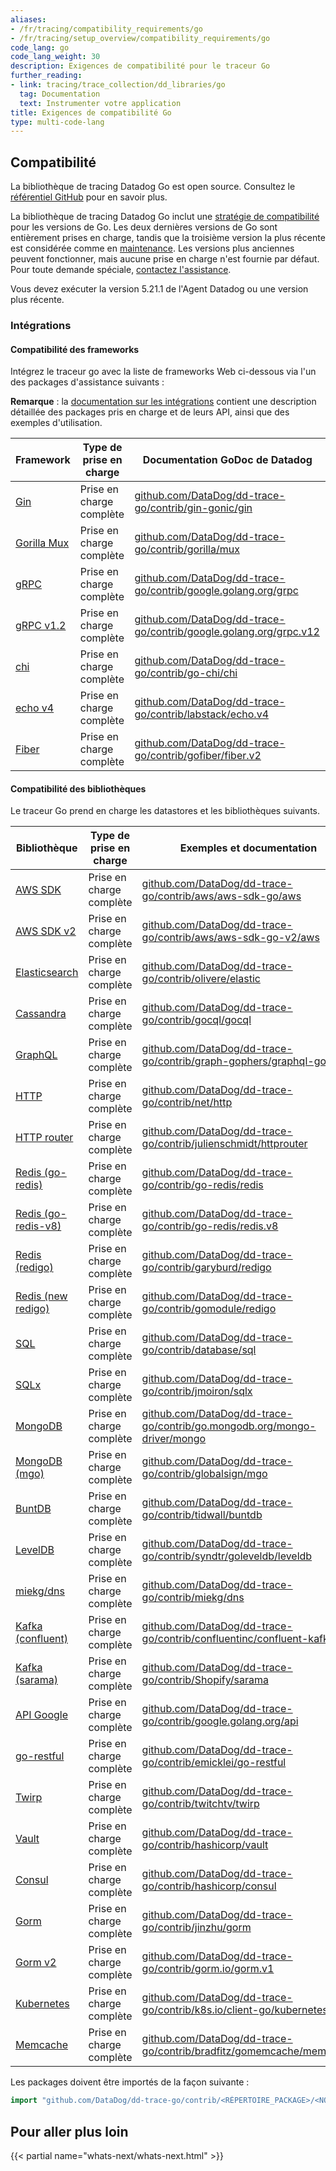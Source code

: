 ```yaml
---
aliases:
- /fr/tracing/compatibility_requirements/go
- /fr/tracing/setup_overview/compatibility_requirements/go
code_lang: go
code_lang_weight: 30
description: Exigences de compatibilité pour le traceur Go
further_reading:
- link: tracing/trace_collection/dd_libraries/go
  tag: Documentation
  text: Instrumenter votre application
title: Exigences de compatibilité Go
type: multi-code-lang
---
```


## Compatibilité

La bibliothèque de tracing Datadog Go est open source. Consultez le [référentiel GitHub][1] pour en savoir plus.

La bibliothèque de tracing Datadog Go inclut une [stratégie de compatibilité][2] pour les versions de Go. Les deux dernières versions de Go sont entièrement prises en charge, tandis que la troisième version la plus récente est considérée comme en [maintenance][3]. Les versions plus anciennes peuvent fonctionner, mais aucune prise en charge n'est fournie par défaut. Pour toute demande spéciale, [contactez l'assistance][4].

Vous devez exécuter la version 5.21.1 de l'Agent Datadog ou une version plus récente.

### Intégrations

#### Compatibilité des frameworks

Intégrez le traceur go avec la liste de frameworks Web ci-dessous via l'un des packages d'assistance suivants :

**Remarque** : la [documentation sur les intégrations][5] contient une description détaillée des packages pris en charge et de leurs API, ainsi que des exemples d'utilisation.

| Framework         | Type de prise en charge    | Documentation GoDoc de Datadog                                              |
|-------------------|-----------------|--------------------------------------------------------------------------|
| [Gin][6]          | Prise en charge complète | [github.com/DataDog/dd-trace-go/contrib/gin-gonic/gin][7]               |/v2
| [Gorilla Mux][8] | Prise en charge complète | [github.com/DataDog/dd-trace-go/contrib/gorilla/mux][9]                |/v2
| [gRPC][10]        | Prise en charge complète | [github.com/DataDog/dd-trace-go/contrib/google.golang.org/grpc][11]     |/v2
| [gRPC v1.2][10]   | Prise en charge complète | [github.com/DataDog/dd-trace-go/contrib/google.golang.org/grpc.v12][12] |/v2
| [chi][13]         | Prise en charge complète | [github.com/DataDog/dd-trace-go/contrib/go-chi/chi][14] |/v2
| [echo v4][15]     | Prise en charge complète | [github.com/DataDog/dd-trace-go/contrib/labstack/echo.v4][16]           |/v2
| [Fiber][18]     | Prise en charge complète | [github.com/DataDog/dd-trace-go/contrib/gofiber/fiber.v2][19]              |/v2

#### Compatibilité des bibliothèques

Le traceur Go prend en charge les datastores et les bibliothèques suivants.

| Bibliothèque                 | Type de prise en charge    | Exemples et documentation                                                      |
|-------------------------|-----------------|---------------------------------------------------------------------------------|
| [AWS SDK][20]           | Prise en charge complète | [github.com/DataDog/dd-trace-go/contrib/aws/aws-sdk-go/aws][21]                |/v2
| [AWS SDK v2][75]        | Prise en charge complète | [github.com/DataDog/dd-trace-go/contrib/aws/aws-sdk-go-v2/aws][76]                |/v2
| [Elasticsearch][22]     | Prise en charge complète | [github.com/DataDog/dd-trace-go/contrib/olivere/elastic][23]                   |/v2
| [Cassandra][24]         | Prise en charge complète | [github.com/DataDog/dd-trace-go/contrib/gocql/gocql][25]                       |/v2
| [GraphQL][26]           | Prise en charge complète | [github.com/DataDog/dd-trace-go/contrib/graph-gophers/graphql-go][27]          |/v2
| [HTTP][28]              | Prise en charge complète | [github.com/DataDog/dd-trace-go/contrib/net/http][29]                          |/v2
| [HTTP router][30]       | Prise en charge complète | [github.com/DataDog/dd-trace-go/contrib/julienschmidt/httprouter][31]          |/v2
| [Redis (go-redis)][32]  | Prise en charge complète | [github.com/DataDog/dd-trace-go/contrib/go-redis/redis][33]                    |/v2
| [Redis (go-redis-v8)][34]| Prise en charge complète | [github.com/DataDog/dd-trace-go/contrib/go-redis/redis.v8][35]                |/v2
| [Redis (redigo)][36]    | Prise en charge complète | [github.com/DataDog/dd-trace-go/contrib/garyburd/redigo][37]                   |/v2
| [Redis (new redigo)][38]| Prise en charge complète | [github.com/DataDog/dd-trace-go/contrib/gomodule/redigo][39]                   |/v2
| [SQL][40]               | Prise en charge complète | [github.com/DataDog/dd-trace-go/contrib/database/sql][41]                      |/v2
| [SQLx][42]              | Prise en charge complète | [github.com/DataDog/dd-trace-go/contrib/jmoiron/sqlx][43]                      |/v2
| [MongoDB][44]           | Prise en charge complète | [github.com/DataDog/dd-trace-go/contrib/go.mongodb.org/mongo-driver/mongo][45] |/v2
| [MongoDB (mgo)][73]      | Prise en charge complète | [github.com/DataDog/dd-trace-go/contrib/globalsign/mgo][46]                    |/v2
| [BuntDB][47]            | Prise en charge complète | [github.com/DataDog/dd-trace-go/contrib/tidwall/buntdb][48]                    |/v2
| [LevelDB][49]           | Prise en charge complète | [github.com/DataDog/dd-trace-go/contrib/syndtr/goleveldb/leveldb][50]          |/v2
| [miekg/dns][51]         | Prise en charge complète | [github.com/DataDog/dd-trace-go/contrib/miekg/dns][52]                         |/v2
| [Kafka (confluent)][53] | Prise en charge complète | [github.com/DataDog/dd-trace-go/contrib/confluentinc/confluent-kafka-go][54]   |/v2
| [Kafka (sarama)][55]    | Prise en charge complète | [github.com/DataDog/dd-trace-go/contrib/Shopify/sarama][56]                    |/v2
| [API Google][57]        | Prise en charge complète | [github.com/DataDog/dd-trace-go/contrib/google.golang.org/api][58]             |/v2
| [go-restful][59]        | Prise en charge complète | [github.com/DataDog/dd-trace-go/contrib/emicklei/go-restful][60]               |/v2
| [Twirp][61]             | Prise en charge complète | [github.com/DataDog/dd-trace-go/contrib/twitchtv/twirp][62]                    |/v2
| [Vault][63]             | Prise en charge complète | [github.com/DataDog/dd-trace-go/contrib/hashicorp/vault][64]                   |/v2
| [Consul][65]            | Prise en charge complète | [github.com/DataDog/dd-trace-go/contrib/hashicorp/consul][66]                  |/v2
| [Gorm][67]              | Prise en charge complète | [github.com/DataDog/dd-trace-go/contrib/jinzhu/gorm][68]                       |/v2
| [Gorm v2][69]           | Prise en charge complète | [github.com/DataDog/dd-trace-go/contrib/gorm.io/gorm.v1][70]                   |/v2
| [Kubernetes][71]        | Prise en charge complète | [github.com/DataDog/dd-trace-go/contrib/k8s.io/client-go/kubernetes][72]       |/v2
| [Memcache][73]          | Prise en charge complète | [github.com/DataDog/dd-trace-go/contrib/bradfitz/gomemcache/memcache][74]      |/v2


Les packages doivent être importés de la façon suivante :

```go
import "github.com/DataDog/dd-trace-go/contrib/<RÉPERTOIRE_PACKAGE>/<NOM_PACKAGE>/v2"
```

## Pour aller plus loin

{{< partial name="whats-next/whats-next.html" >}}

[1]: https://github.com/DataDog/dd-trace-go
[2]: https://github.com/DataDog/dd-trace-go#support-policy
[3]: https://github.com/DataDog/dd-trace-go#support-maintenance
[4]: https://www.datadoghq.com/support/
[5]: https://pkg.go.dev/github.com/DataDog/dd-trace-go/v2/contrib
[6]: https://gin-gonic.com
[7]: https://pkg.go.dev/github.com/DataDog/dd-trace-go/contrib/gin-gonic/gin/v2
[8]: http://www.gorillatoolkit.org/pkg/mux
[9]: https://pkg.go.dev/github.com/DataDog/dd-trace-go/contrib/gorilla/mux/v2
[10]: https://github.com/grpc/grpc-go
[11]: https://pkg.go.dev/github.com/DataDog/dd-trace-go/contrib/google.golang.org/grpc/v2
[12]: https://pkg.go.dev/github.com/DataDog/dd-trace-go/contrib/google.golang.org/grpc.v12/v2
[13]: https://github.com/go-chi/chi
[14]: https://pkg.go.dev/github.com/DataDog/dd-trace-go/contrib/go-chi/chi/v2
[15]: https://github.com/labstack/echo
[16]: https://pkg.go.dev/github.com/DataDog/dd-trace-go/contrib/labstack/echo.v4/v2
[18]: https://github.com/gofiber/fiber
[19]: https://pkg.go.dev/github.com/DataDog/dd-trace-go/contrib/gofiber/fiber.v2/v2
[20]: https://aws.amazon.com/sdk-for-go
[21]: https://pkg.go.dev/github.com/DataDog/dd-trace-go/contrib/aws/aws-sdk-go/aws/v2
[22]: https://github.com/olivere/elastic
[23]: https://pkg.go.dev/github.com/DataDog/dd-trace-go/contrib/olivere/elastic/v2
[24]: https://github.com/gocql/gocql
[25]: https://pkg.go.dev/github.com/DataDog/dd-trace-go/contrib/gocql/gocql/v2
[26]: https://github.com/graph-gophers/graphql-go
[27]: https://pkg.go.dev/github.com/DataDog/dd-trace-go/contrib/graph-gophers/graphql-go/v2
[28]: https://golang.org/pkg/net/http
[29]: https://pkg.go.dev/github.com/DataDog/dd-trace-go/contrib/net/http/v2
[30]: https://github.com/julienschmidt/httprouter
[31]: https://pkg.go.dev/github.com/DataDog/dd-trace-go/contrib/julienschmidt/httprouter/v2
[32]: https://github.com/go-redis/redis
[33]: https://pkg.go.dev/github.com/DataDog/dd-trace-go/contrib/go-redis/redis/v2
[34]: https://github.com/go-redis/redis/v8
[35]: https://pkg.go.dev/github.com/DataDog/dd-trace-go/contrib/go-redis/redis.v8/v2
[36]: https://github.com/garyburd/redigo
[37]: https://pkg.go.dev/github.com/DataDog/dd-trace-go/contrib/garyburd/redigo/v2
[38]: https://github.com/gomodule/redigo
[39]: https://pkg.go.dev/github.com/DataDog/dd-trace-go/contrib/gomodule/redigo/v2
[40]: https://golang.org/pkg/database/sql
[41]: https://pkg.go.dev/github.com/DataDog/dd-trace-go/contrib/database/sql/v2
[42]: https://github.com/jmoiron/sqlx
[43]: https://pkg.go.dev/github.com/DataDog/dd-trace-go/contrib/jmoiron/sqlx/v2
[44]: https://github.com/mongodb/mongo-go-driver
[45]: https://pkg.go.dev/github.com/DataDog/dd-trace-go/contrib/go.mongodb.org/mongo-driver/mongo/v2
[46]: https://pkg.go.dev/github.com/DataDog/dd-trace-go/contrib/globalsign/mgo/v2
[47]: https://github.com/tidwall/buntdb
[48]: https://pkg.go.dev/github.com/DataDog/dd-trace-go/contrib/tidwall/buntdb/v2
[49]: https://github.com/syndtr/goleveldb
[50]: https://pkg.go.dev/github.com/DataDog/dd-trace-go/contrib/syndtr/goleveldb/leveldb/v2
[51]: https://github.com/miekg/dns
[52]: https://pkg.go.dev/github.com/DataDog/dd-trace-go/contrib/miekg/dns/v2
[53]: https://github.com/confluentinc/confluent-kafka-go
[54]: https://pkg.go.dev/github.com/DataDog/dd-trace-go/contrib/confluentinc/confluent-kafka-go/v2
[55]: https://github.com/Shopify/sarama
[56]: https://pkg.go.dev/github.com/DataDog/dd-trace-go/contrib/Shopify/sarama/v2
[57]: https://github.com/googleapis/google-api-go-client
[58]: https://pkg.go.dev/github.com/DataDog/dd-trace-go/contrib/google.golang.org/api/v2
[59]: https://github.com/emicklei/go-restful
[60]: https://pkg.go.dev/github.com/DataDog/dd-trace-go/contrib/emicklei/go-restful/v2
[61]: https://github.com/twitchtv/twirp
[62]: https://pkg.go.dev/github.com/DataDog/dd-trace-go/contrib/twitchtv/twirp/v2
[63]: https://github.com/hashicorp/vault
[64]: https://pkg.go.dev/github.com/DataDog/dd-trace-go/contrib/hashicorp/vault/v2
[65]: https://github.com/hashicorp/consul
[66]: https://pkg.go.dev/github.com/DataDog/dd-trace-go/contrib/hashicorp/consul/v2
[67]: https://github.com/jinzhu/gorm
[68]: https://pkg.go.dev/github.com/DataDog/dd-trace-go/contrib/jinzhu/gorm/v2
[69]: https://gorm.io/
[70]: https://github.com/DataDog/dd-trace-go/contrib/gorm.io/gorm.v1/v2
[71]: https://github.com/kubernetes/client-go
[72]: https://pkg.go.dev/github.com/DataDog/dd-trace-go/contrib/k8s.io/client-go/kubernetes/v2
[73]: https://github.com/bradfitz/gomemcache/memcache
[74]: https://pkg.go.dev/github.com/DataDog/dd-trace-go/contrib/bradfitz/gomemcache/memcache/v2
[75]: https://aws.github.io/aws-sdk-go-v2/docs/
[76]: https://pkg.go.dev/github.com/DataDog/dd-trace-go/contrib/aws/aws-sdk-go-v2/aws/v2